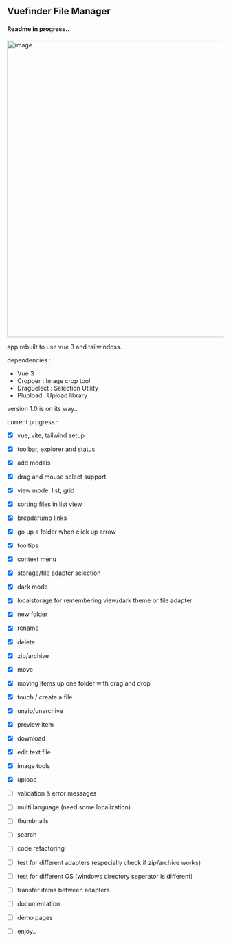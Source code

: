 ## Vuefinder File Manager

#### Readme in progress..


<img width="690" alt="image" src="https://user-images.githubusercontent.com/712404/187087831-a00b2f01-cd6c-4349-8ab2-7e9d76d22213.png">

app rebuilt to use vue 3 and tailwindcss.

dependencies :
 - Vue 3
 - Cropper  : Image crop tool
 - DragSelect : Selection Utility
 - Plupload : Upload library


version 1.0 is on its way..

current progress :

- [x] vue, vite, tailwind setup
- [x] toolbar, explorer and status
- [x] add modals
- [x] drag and mouse select support
- [x] view mode: list, grid
- [x] sorting files in list view
- [x] breadcrumb links
- [x] go up a folder when click up arrow
- [x] tooltips
- [x] context menu
- [x] storage/file adapter selection
- [x] dark mode
- [x] localstorage for remembering view/dark theme or file adapter
- [x] new folder
- [x] rename
- [x] delete
- [x] zip/archive
- [x] move
- [x] moving items up one folder with drag and drop
- [x] touch / create a file
- [x] unzip/unarchive
- [x] preview item
- [x] download
- [x] edit text file
- [x] image tools
- [x] upload
- [ ] validation & error messages
- [ ] multi language (need some localization)
- [ ] thumbnails
- [ ] search
- [ ] code refactoring
- [ ] test for different adapters (especially check if zip/archive works)
- [ ] test for different OS (windows directory seperator is different)
- [ ] transfer items between adapters
- [ ] documentation
- [ ] demo pages
- [ ] enjoy..

